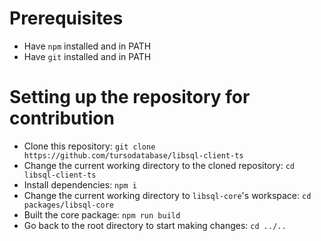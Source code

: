 # Prerequisites

-   Have `npm` installed and in PATH
-   Have `git` installed and in PATH

# Setting up the repository for contribution

-   Clone this repository: `git clone https://github.com/tursodatabase/libsql-client-ts`
-   Change the current working directory to the cloned repository: `cd libsql-client-ts`
-   Install dependencies: `npm i`
-   Change the current working directory to `libsql-core`'s workspace: `cd packages/libsql-core`
-   Built the core package: `npm run build`
-   Go back to the root directory to start making changes: `cd ../..`
